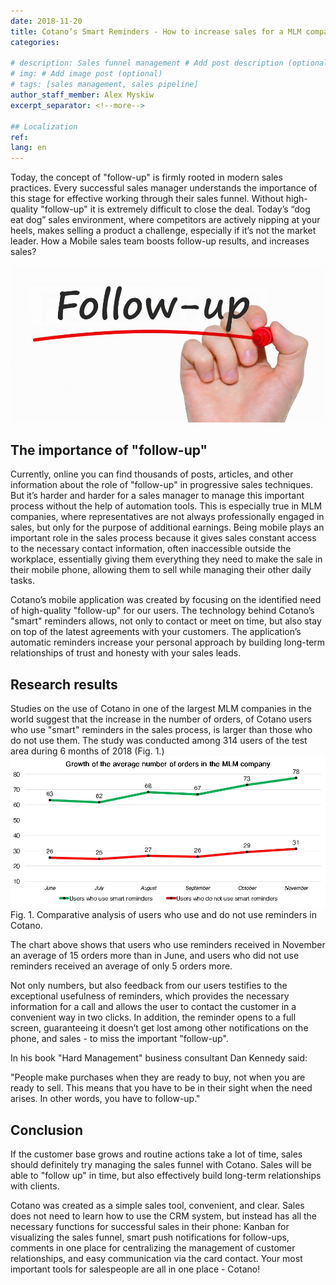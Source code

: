 ```yaml
---
date: 2018-11-20
title: Cotano’s Smart Reminders - How to increase sales for a MLM company?
categories:
  
# description: Sales funnel management # Add post description (optional)
# img: # Add image post (optional)
# tags: [sales management, sales pipeline]
author_staff_member: Alex Myskiw
excerpt_separator: <!--more-->

## Localization
ref: 
lang: en
---
```

Today, the concept of "follow-up" is firmly rooted in modern sales practices. Every successful sales manager understands the importance of this stage for effective working through their sales funnel. Without high-quality "follow-up" it is extremely difficult to close the deal. Today’s “dog eat dog” sales environment, where competitors are actively nipping at your heels, makes selling a product a challenge, especially if it’s not the market leader. How a Mobile sales team boosts follow-up results, and increases sales?
<!--more-->
![Follow-up](/images/Blog_Post_Follow-up.jpg)
## The importance of "follow-up"
Currently, online you can find thousands of posts, articles, and other information about the role of "follow-up" in progressive sales techniques. But it’s harder and harder for a sales manager to manage this important process without the help of automation tools. This is especially true in MLM companies, where representatives are not always professionally engaged in sales, but only for the purpose of additional earnings. Being mobile plays an important role in the sales process because it gives sales constant access to the necessary contact information, often inaccessible outside the workplace, essentially giving them everything they need to make the sale in their mobile phone, allowing them to sell while managing their other daily tasks. 

Cotano’s mobile application was created by focusing on the identified need of high-quality "follow-up" for our users. The technology behind Cotano’s "smart" reminders allows, not only to contact or meet on time, but also stay on top of the latest agreements with your customers. The application’s automatic reminders increase your personal approach by building long-term relationships of trust and honesty with your sales leads.

## Research results
Studies on the use of Cotano in one of the largest MLM companies in the world suggest that the increase in the number of orders, of Cotano users who use "smart" reminders in the sales process, is larger than those who do not use them. The study was conducted among 314 users of the test area during 6 months of 2018 (Fig. 1.)
![Chart Orders with reminders vs Orders without reminders](/images/Blog_Post_Chart2-en.jpg)
Fig. 1. Comparative analysis of users who use and do not use reminders in Cotano.

The chart above shows that users who use reminders received in November an average of 15 orders more than in June, and users who did not use reminders received an average of only 5 orders more.

Not only numbers, but also feedback from our users testifies to the exceptional usefulness of reminders, which provides the necessary information for a call and allows the user to contact the customer in a convenient way in two clicks. In addition, the reminder opens to a full screen, guaranteeing it doesn’t get lost among other notifications on the phone, and sales - to miss the important "follow-up".

In his book "Hard Management" business consultant Dan Kennedy said:

"People make purchases when they are ready to buy, not when you are ready to sell. This means that you have to be in their sight when the need arises. In other words, you have to follow-up."

## Conclusion
If the customer base grows and routine actions take a lot of time, sales should definitely try managing the sales funnel with Cotano. Sales will be able to "follow up" in time, but also effectively build long-term relationships with clients.

Cotano was created as a simple sales tool, convenient, and clear. Sales does not need to learn how to use the CRM system, but instead has all the necessary functions for successful sales in their phone: Kanban for visualizing the sales funnel, smart push notifications for follow-ups, comments in one place for centralizing the management of customer relationships, and easy communication via the card contact. Your most important tools for salespeople are all in one place - Cotano!
